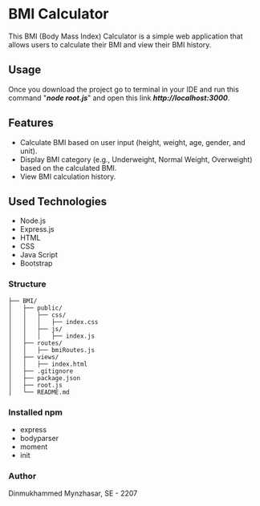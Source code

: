 # BMI Calculator

This BMI (Body Mass Index) Calculator is a simple web application that allows users to calculate their BMI and view their BMI history.

## Usage

Once you download the project go to terminal in your IDE and run this command "**_node root.js_**" and open this link **_http://localhost:3000_**. 

## Features

- Calculate BMI based on user input (height, weight, age, gender, and unit).
- Display BMI category (e.g., Underweight, Normal Weight, Overweight) based on the calculated BMI.
- View BMI calculation history.

## Used Technologies
 - Node.js
 - Express.js
 - HTML
 - CSS
 - Java Script
 - Bootstrap

### Structure
```
├── BMI/
│   ├── public/
│   │   ├── css/
│   │   │   ├── index.css
│   │   ├── js/
│   │   │   ├── index.js
│   ├── routes/
│   │   ├── bmiRoutes.js
│   ├── views/
│   │   ├── index.html
│   ├── .gitignore
│   ├── package.json
│   ├── root.js
│   └── README.md
```

    
### Installed npm
 - express
 - bodyparser
 - moment
 - init

### Author
Dinmukhammed Mynzhasar, SE - 2207

